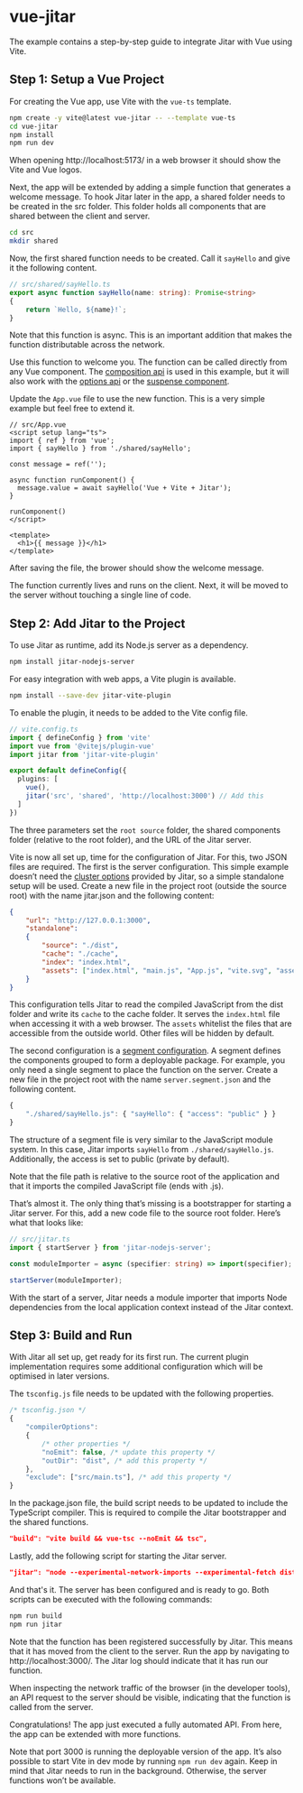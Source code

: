# vue-jitar

The example contains a step-by-step guide to integrate Jitar with Vue using Vite.

## Step 1: Setup a Vue Project

For creating the Vue app, use Vite with the `vue-ts` template.

```bash
npm create -y vite@latest vue-jitar -- --template vue-ts
cd vue-jitar
npm install
npm run dev
```

When opening http://localhost:5173/ in a web browser it should show the Vite and Vue logos.

Next, the app will be extended by adding a simple function that generates a welcome message. To hook Jitar later in the app, a shared folder needs to be created in the src folder. This folder holds all components that are shared between the client and server.

```bash
cd src
mkdir shared
```

Now, the first shared function needs to be created. Call it `sayHello` and give it the following content.

```ts
// src/shared/sayHello.ts
export async function sayHello(name: string): Promise<string>
{
    return `Hello, ${name}!`;
}
```

Note that this function is async. This is an important addition that makes the function distributable across the network.

Use this function to welcome you. The function can be called directly from any Vue component. The [composition api](https://vuejs.org/guide/typescript/composition-api.html) is used in this example, but it will also work with the [options api](https://vuejs.org/guide/typescript/options-api.html) or the [suspense component](https://vuejs.org/guide/built-ins/suspense.html).

Update the `App.vue` file to use the new function. This is a very simple example but feel free to extend it.

```vue
// src/App.vue
<script setup lang="ts">
import { ref } from 'vue';
import { sayHello } from './shared/sayHello';

const message = ref('');

async function runComponent() {
  message.value = await sayHello('Vue + Vite + Jitar');
}

runComponent()
</script>

<template>
  <h1>{{ message }}</h1>
</template>
```

After saving the file, the brower should show the welcome message.

The function currently lives and runs on the client. Next, it will be moved to the server without touching a single line of code.

## Step 2: Add Jitar to the Project

To use Jitar as runtime, add its Node.js server as a dependency.

```bash
npm install jitar-nodejs-server
```

For easy integration with web apps, a Vite plugin is available.

```bash
npm install --save-dev jitar-vite-plugin
```

To enable the plugin, it needs to be added to the Vite config file.

```ts
// vite.config.ts
import { defineConfig } from 'vite'
import vue from '@vitejs/plugin-vue'
import jitar from 'jitar-vite-plugin'

export default defineConfig({
  plugins: [
    vue(),
    jitar('src', 'shared', 'http://localhost:3000') // Add this
  ]
})
```

The three parameters set the `root source` folder, the shared components folder (relative to the root folder), and the URL of the Jitar server.

Vite is now all set up, time for the configuration of Jitar. For this, two JSON files are required. The first is the server configuration. This simple example doesn’t need the [cluster options](https://docs.jitar.dev/03_runtime_services) provided by Jitar, so a simple standalone setup will be used. Create a new file in the project root (outside the source root) with the name jitar.json and the following content:

```json
{
    "url": "http://127.0.0.1:3000",
    "standalone":
    {
        "source": "./dist",
        "cache": "./cache",
        "index": "index.html",
        "assets": ["index.html", "main.js", "App.js", "vite.svg", "assets/**/*"]
    }
}
```

This configuration tells Jitar to read the compiled JavaScript from the dist folder and write its `cache` to the cache folder. It serves the `index.html` file when accessing it with a web browser. The `assets` whitelist the files that are accessible from the outside world. Other files will be hidden by default.

The second configuration is a [segment configuration](https://docs.jitar.dev/04_basic_features#segmentation). A segment defines the components grouped to form a deployable package. For example, you only need a single segment to place the function on the server. Create a new file in the project root with the name `server.segment.json` and the following content.

```ts
{
    "./shared/sayHello.js": { "sayHello": { "access": "public" } }
}
```

The structure of a segment file is very similar to the JavaScript module system. In this case, Jitar imports `sayHello` from `./shared/sayHello.js`. Additionally, the access is set to public (private by default).

Note that the file path is relative to the source root of the application and that it imports the compiled JavaScript file (ends with .js).

That’s almost it. The only thing that’s missing is a bootstrapper for starting a Jitar server. For this, add a new code file to the source root folder. Here’s what that looks like:

```ts
// src/jitar.ts
import { startServer } from 'jitar-nodejs-server';

const moduleImporter = async (specifier: string) => import(specifier);

startServer(moduleImporter);
```

With the start of a server, Jitar needs a module importer that imports Node dependencies from the local application context instead of the Jitar context.

## Step 3: Build and Run

With Jitar all set up, get ready for its first run. The current plugin implementation requires some additional configuration which will be optimised in later versions.

The `tsconfig.js` file needs to be updated with the following properties.

```js
/* tsconfig.json */
{
    "compilerOptions":
    {
        /* other properties */
        "noEmit": false, /* update this property */
        "outDir": "dist", /* add this property */
    },
    "exclude": ["src/main.ts"], /* add this property */
}
```

In the package.json file, the build script needs to be updated to include the TypeScript compiler. This is required to compile the Jitar bootstrapper and the shared functions.

```json
"build": "vite build && vue-tsc --noEmit && tsc",
```

Lastly, add the following script for starting the Jitar server.

```json
"jitar": "node --experimental-network-imports --experimental-fetch dist/jitar.js --config=jitar.json"
```

And that's it. The server has been configured and is ready to go. Both scripts can be executed with the following commands:

```bash
npm run build
npm run jitar
```

Note that the function has been registered successfully by Jitar. This means that it has moved from the client to the server. Run the app by navigating to http://localhost:3000/. The Jitar log should indicate that it has run our function.

When inspecting the network traffic of the browser (in the developer tools), an API request to the server should be visible, indicating that the function is called from the server.

Congratulations! The app just executed a fully automated API. From here, the app can be extended with more functions.

Note that port 3000 is running the deployable version of the app. It’s also possible to start Vite in dev mode by running `npm run dev` again. Keep in mind that Jitar needs to run in the background. Otherwise, the server functions won’t be available.
